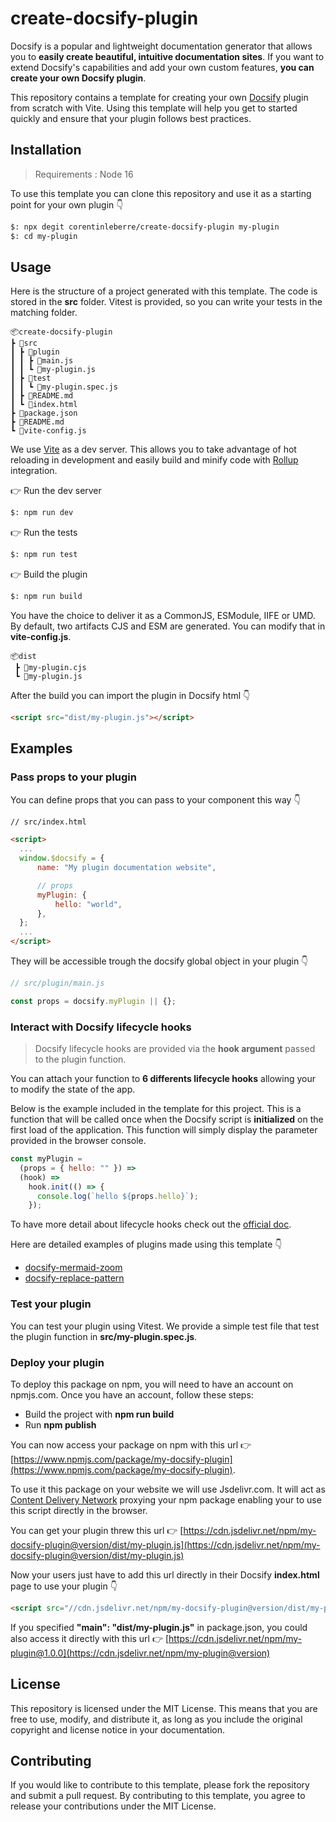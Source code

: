 # create-docsify-plugin

Docsify is a popular and lightweight documentation generator that allows you to **easily create beautiful, intuitive documentation sites**. If you want to extend Docsify's capabilities and add your own custom features, **you can create your own Docsify plugin**.

This repository contains a template for creating your own [Docsify](https://docsify.js.org/#/) plugin from scratch with Vite. Using this template will help you get to started quickly and ensure that your plugin follows best practices.

## Installation

> Requirements : Node 16

To use this template you can clone this repository and use it as a starting point for your own plugin 👇

```bash
$: npx degit corentinleberre/create-docsify-plugin my-plugin
$: cd my-plugin
```

## Usage

Here is the structure of a project generated with this template. The code is stored in the **src** folder. Vitest is provided, so you can write your tests in the matching folder.

```text
📦create-docsify-plugin
┣ 📂src
┃ ┣ 📂plugin
┃ ┃ ┣ 📜main.js
┃ ┃ ┗ 📜my-plugin.js
┃ ┣ 📂test
┃ ┃ ┗ 📜my-plugin.spec.js
┃ ┣ 📜README.md
┃ ┗ 📜index.html
┣ 📜package.json
┣ 📜README.md
┗ 📜vite-config.js
```

We use [Vite](https://github.com/vitejs/vite) as a dev server. This allows you to take advantage of hot reloading in development and easily build and minify code with [Rollup](https://rollupjs.org/) integration.

👉 Run the dev server

```bash
$: npm run dev
```

👉 Run the tests

```bash
$: npm run test
```

👉 Build the plugin

```bash
$: npm run build
```

You have the choice to deliver it as a CommonJS, ESModule, IIFE or UMD. By default, two artifacts CJS and ESM are generated. You can modify that in **vite-config.js**.

```text
📦dist
 ┣ 📜my-plugin.cjs
 ┗ 📜my-plugin.js
```

After the build you can import the plugin in Docsify html 👇

```html
<script src="dist/my-plugin.js"></script>
```

## Examples

### Pass props to your plugin

You can define props that you can pass to your component this way 👇

```html
// src/index.html

<script>
  ...
  window.$docsify = {
      name: "My plugin documentation website",

      // props
      myPlugin: {
          hello: "world",
      },
  };
  ...
</script>
```

They will be accessible trough the docsify global object in your plugin 👇

```javascript
// src/plugin/main.js

const props = docsify.myPlugin || {};
```

### Interact with Docsify lifecycle hooks

> Docsify lifecycle hooks are provided via the **hook argument** passed to the plugin function.

You can attach your function to **6 differents lifecycle hooks** allowing your to modify the state of the app.

Below is the example included in the template for this project. This is a function that will be called once when the Docsify script is **initialized** on the first load of the application. This function will simply display the parameter provided in the browser console.

```javascript
const myPlugin =
  (props = { hello: "" }) =>
  (hook) =>
    hook.init(() => {
      console.log(`hello ${props.hello}`);
    });
```

To have more detail about lifecycle hooks check out the [official doc](https://docsify.js.org/#/write-a-plugin?id=lifecycle-hooks).

Here are detailed examples of plugins made using this template 👇

- [docsify-mermaid-zoom](https://github.com/corentinleberre/docsify-mermaid-zoom)
- [docsify-replace-pattern](https://github.com/corentinleberre/docsify-replace-pattern)

### Test your plugin

You can test your plugin using Vitest. We provide a simple test file that test the plugin function in **src/my-plugin.spec.js**.

### Deploy your plugin

To deploy this package on npm, you will need to have an account on npmjs.com. Once you have an account, follow these steps:

- Build the project with **npm run build**
- Run **npm publish**

You can now access your package on npm with this url 👉 [https://www.npmjs.com/package/my-docsify-plugin](https://www.npmjs.com/package/my-docsify-plugin).

To use it this package on your website we will use Jsdelivr.com. It will act as [Content Delivery Network](https://en.wikipedia.org/wiki/Content_delivery_network) proxying your npm package enabling your to use this script directly in the browser.

You can get your plugin threw this url 👉 [https://cdn.jsdelivr.net/npm/my-docsify-plugin@version/dist/my-plugin.js](https://cdn.jsdelivr.net/npm/my-docsify-plugin@version/dist/my-plugin.js)

Now your users just have to add this url directly in their Docsify **index.html** page to use your plugin 👇

```html
<script src="//cdn.jsdelivr.net/npm/my-docsify-plugin@version/dist/my-plugin.js"></script>
```

If you specified **"main": "dist/my-plugin.js"** in package.json, you could also access it directly with this url 👉 [https://cdn.jsdelivr.net/npm/my-plugin@1.0.0](https://cdn.jsdelivr.net/npm/my-plugin@version)

## License

This repository is licensed under the MIT License. This means that you are free to use, modify, and distribute it, as long as you include the original copyright and license notice in your documentation.

## Contributing

If you would like to contribute to this template, please fork the repository and submit a pull request. By contributing to this template, you agree to release your contributions under the MIT License.
